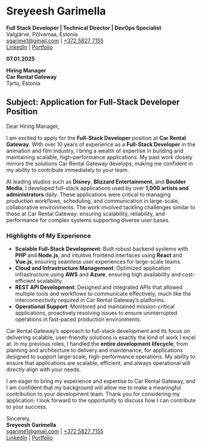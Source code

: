 # Sreyeesh Garimella  
**Full Stack Developer | Technical Director | DevOps Specialist**  
Valgjärve, Põlvamaa, Estonia  
[sgarime1@gmail.com](mailto:sgarime1@gmail.com) | [+372 5827 7155](tel:+37258277155)  
[LinkedIn](https://www.linkedin.com/in/sreyeeshgarimella) | [Portfolio](https://ittoucan.com)  

**07.01.2025**  

**Hiring Manager**  
**Car Rental Gateway**  
Tartu, Estonia  

## **Subject:** Application for Full-Stack Developer Position  

Dear Hiring Manager,  

I am excited to apply for the **Full-Stack Developer** position at **Car Rental Gateway**. With over 10 years of experience as a **Full-Stack Developer** in the animation and film industry, I bring a wealth of expertise in building and maintaining scalable, high-performance applications. My past work closely mirrors the solutions Car Rental Gateway develops, making me confident in my ability to contribute immediately to your team.  

At leading studios such as **Disney**, **Blizzard Entertainment**, and **Boulder Media**, I developed full-stack applications used by over **1,000 artists and administrators** daily. These applications were critical to managing production workflows, scheduling, and communication in large-scale, collaborative environments. The work involved tackling challenges similar to those at Car Rental Gateway: ensuring scalability, reliability, and performance for complex systems supporting diverse user bases.  

### **Highlights of My Experience**  
- **Scalable Full-Stack Development**: Built robust backend systems with **PHP** and **Node.js**, and intuitive frontend interfaces using **React** and **Vue.js**, ensuring seamless user experiences for large-scale teams.  
- **Cloud and Infrastructure Management**: Optimized application infrastructure using **AWS** and **Azure**, ensuring high availability and cost-efficient scalability.  
- **REST API Development**: Designed and integrated APIs that allowed multiple tools and workflows to communicate effectively, much like the interconnectivity required in Car Rental Gateway’s platforms.  
- **Operational Support**: Monitored and maintained mission-critical applications, proactively resolving issues to ensure uninterrupted operations in fast-paced production environments.  

Car Rental Gateway’s approach to full-stack development and its focus on delivering scalable, user-friendly solutions is exactly the kind of work I excel at. In my previous roles, I handled the **entire development lifecycle**, from planning and architecture to delivery and maintenance, for applications designed to support large-scale, high-performance operations. My ability to ensure that applications are scalable, efficient, and always operational will directly align with your needs.  

I am eager to bring my experience and expertise to Car Rental Gateway, and I am confident that my background will allow me to make a meaningful contribution to your development team. Thank you for considering my application. I look forward to the opportunity to discuss how I can contribute to your success.  

Sincerely,  
**Sreyeesh Garimella**  
[sgarime1@gmail.com](mailto:sgarime1@gmail.com) | [+372 5827 7155](tel:+37258277155)  
[LinkedIn](https://www.linkedin.com/in/sreyeeshgarimella) | [Portfolio](https://ittoucan.com)  
